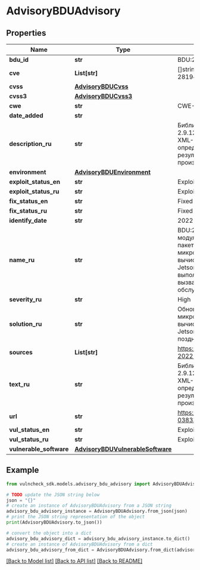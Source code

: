 # AdvisoryBDUAdvisory


## Properties

Name | Type | Description | Notes
------------ | ------------- | ------------- | -------------
**bdu_id** | **str** | BDU:2022-03833 | [optional] 
**cve** | **List[str]** | []string{\&quot;CVE-2022-28194\&quot;} | [optional] 
**cvss** | [**AdvisoryBDUCvss**](AdvisoryBDUCvss.md) |  | [optional] 
**cvss3** | [**AdvisoryBDUCvss3**](AdvisoryBDUCvss3.md) |  | [optional] 
**cwe** | **str** | CWE-119 | [optional] 
**date_added** | **str** |  | [optional] 
**description_ru** | **str** | Библиотека libxml2 до версии 2.9.12 не корректно обрабатывает XML-документы, содержащие определенные сущности. В результате могут быть выполнены произвольные команды. | [optional] 
**environment** | [**AdvisoryBDUEnvironment**](AdvisoryBDUEnvironment.md) |  | [optional] 
**exploit_status_en** | **str** | Exploited | [optional] 
**exploit_status_ru** | **str** | Exploited | [optional] 
**fix_status_en** | **str** | Fixed | [optional] 
**fix_status_ru** | **str** | Fixed | [optional] 
**identify_date** | **str** | 2022-09-01 | [optional] 
**name_ru** | **str** | BDU:2022-03833: Уязвимость модуля Cboot (tegrabl_cbo.c) пакета драйверов микропрограммного обеспечения вычислительных плат NVIDIA Jetson, позволяющая нарушителю выполнить произвольный код или вызвать частичный отказ в обслуживании | [optional] 
**severity_ru** | **str** | High | [optional] 
**solution_ru** | **str** | Обновите драйверы микропрограммного обеспечения вычислительных плат NVIDIA Jetson до версии 32.6.1 или более поздней | [optional] 
**sources** | **List[str]** | https://nvd.nist.gov/vuln/detail/CVE-2022-28194 | [optional] 
**text_ru** | **str** | Библиотека libxml2 до версии 2.9.12 не корректно обрабатывает XML-документы, содержащие определенные сущности. В результате могут быть выполнены произвольные команды. | [optional] 
**url** | **str** | https://bdu.fstec.ru/vul/2022-03833 | [optional] 
**vul_status_en** | **str** | Exploitable | [optional] 
**vul_status_ru** | **str** | Exploitable | [optional] 
**vulnerable_software** | [**AdvisoryBDUVulnerableSoftware**](AdvisoryBDUVulnerableSoftware.md) |  | [optional] 

## Example

```python
from vulncheck_sdk.models.advisory_bdu_advisory import AdvisoryBDUAdvisory

# TODO update the JSON string below
json = "{}"
# create an instance of AdvisoryBDUAdvisory from a JSON string
advisory_bdu_advisory_instance = AdvisoryBDUAdvisory.from_json(json)
# print the JSON string representation of the object
print(AdvisoryBDUAdvisory.to_json())

# convert the object into a dict
advisory_bdu_advisory_dict = advisory_bdu_advisory_instance.to_dict()
# create an instance of AdvisoryBDUAdvisory from a dict
advisory_bdu_advisory_from_dict = AdvisoryBDUAdvisory.from_dict(advisory_bdu_advisory_dict)
```
[[Back to Model list]](../README.md#documentation-for-models) [[Back to API list]](../README.md#documentation-for-api-endpoints) [[Back to README]](../README.md)


